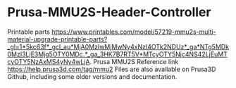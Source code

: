 # Prusa-MMU2S-Header-Controller

Printable parts https://www.printables.com/model/57219-mmu2s-multi-material-upgrade-printable-parts?_gl=1*5kc63f*_gcl_au*MjA0MzIwMjMwNy4xNzI4OTk2NDUz*_ga*NTg5MDk0MzI3LjE3Mjg5OTY0MDc.*_ga_3HK7B7RT5V*MTcyOTY5Njc4NS42LjEuMTcyOTY5NzAxMS4yNy4wLjA.
Prusa MMU2S Reference link https://help.prusa3d.com/tag/mmu2
Files are also available on Prusa3D Github, including some older versions and documentation.
